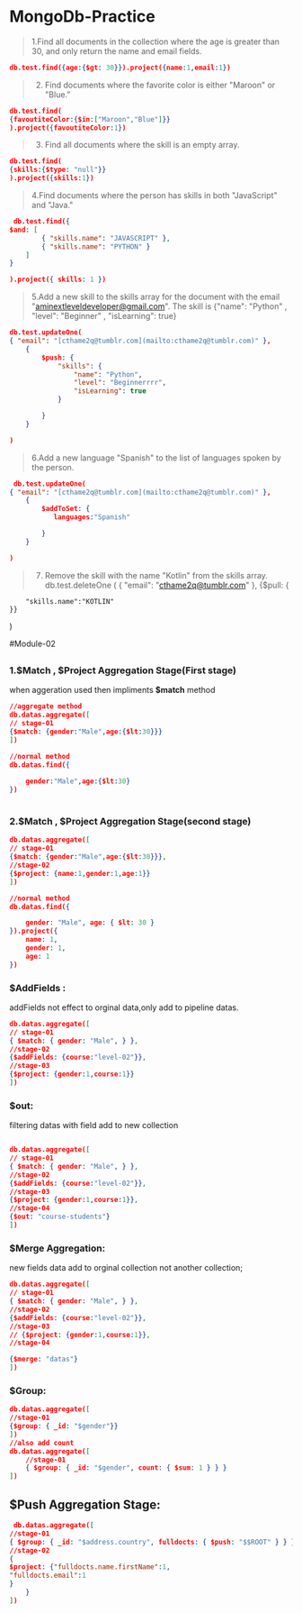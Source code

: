 # MongoDb-Practice

> 1.Find all documents in the collection where the age is greater than 30, and
> only return the name and email fields.

```json
db.test.find({age:{$gt: 30}}).project({name:1,email:1})
```

> 2. Find documents where the favorite color is either "Maroon" or "Blue.”

```json
db.test.find(
{favoutiteColor:{$in:["Maroon","Blue"]}}
).project({favoutiteColor:1})
```

> 3. Find all documents where the skill is an empty array.

```json
db.test.find(
{skills:{$type: "null"}}
).project({skills:1})

```

> 4.Find documents where the person has skills in both "JavaScript" and
> "Java."

```json
 db.test.find({
$and: [
        { "skills.name": "JAVASCRIPT" },
        { "skills.name": "PYTHON" }
    ]
}

).project({ skills: 1 })

```

> 5.Add a new skill to the skills array for the document with the email
> "[aminextleveldeveloper@gmail.com](mailto:aminextleveldeveloper@gmail.com)". The skill is
> {"name": "Python"
> ,
> "level": "Beginner"
> ,
> "isLearning": true}

```json
db.test.updateOne(
{ "email": "[cthame2q@tumblr.com](mailto:cthame2q@tumblr.com)" },
    {
        $push: {
            "skills": {
                "name": "Python",
                "level": "Beginnerrrr",
                "isLearning": true
            }

        }
    }

)

```

> 6.Add a new language "Spanish" to the list of languages spoken by the
> person.

```json
 db.test.updateOne(
{ "email": "[cthame2q@tumblr.com](mailto:cthame2q@tumblr.com)" },
    {
        $addToSet: {
           languages:"Spanish"

        }
    }

)

```

> 7. Remove the skill with the name "Kotlin" from the skills array.
>    db.test.deleteOne
>    (
>    { "email": "cthame2q@tumblr.com" },
>    {$pull: {

        "skills.name":"KOTLIN"
    }}

)

#Module-02
## 

### **1.$Match , $Project Aggregation Stage(First stage)**

when aggeration used then impliments **$match** method

```json
//aggregate method
db.datas.aggregate([
// stage-01
{$match: {gender:"Male",age:{$lt:30}}}
])

//normal method
db.datas.find({
    
    gender:"Male",age:{$lt:30}
})
 
```

### **2.$Match , $Project Aggregation Stage(second stage)**

```json
db.datas.aggregate([
// stage-01
{$match: {gender:"Male",age:{$lt:30}}},
//stage-02
{$project: {name:1,gender:1,age:1}}
])

//normal method
db.datas.find({

    gender: "Male", age: { $lt: 30 }
}).project({
    name: 1,
    gender: 1,
    age: 1
})

```

### **$AddFields :**

addFields not effect to orginal data,only add to pipeline datas.

```json
db.datas.aggregate([
// stage-01
{ $match: { gender: "Male", } },
//stage-02
{$addFields: {course:"level-02"}},
//stage-03
{$project: {gender:1,course:1}}
])
```

### $out:

filtering datas with field add to new collection

```json

db.datas.aggregate([
// stage-01
{ $match: { gender: "Male", } },
//stage-02
{$addFields: {course:"level-02"}},
//stage-03
{$project: {gender:1,course:1}},
//stage-04
{$out: "course-students"}
])
```

### **$Merge Aggregation:**

new fields data add to orginal collection not another collection;

```json
db.datas.aggregate([
// stage-01
{ $match: { gender: "Male", } },
//stage-02
{$addFields: {course:"level-02"}},
//stage-03
// {$project: {gender:1,course:1}},
//stage-04

{$merge: "datas"}
])
```

### **$Group:**

```json
db.datas.aggregate([
//stage-01
{$group: { _id: "$gender"}}
])
//also add count
db.datas.aggregate([
    //stage-01
    { $group: { _id: "$gender", count: { $sum: 1 } } }
])
```

## **$Push Aggregation Stage:**

```json
 db.datas.aggregate([
//stage-01
{ $group: { _id: "$address.country", fulldocts: { $push: "$$ROOT" } } },
//stage-02
{
$project: {"fulldocts.name.firstName":1,
"fulldocts.email":1
}
    }
])
```